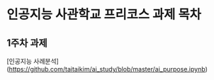 # 인공지능 사관학교 프리코스 과제 목차

## 1주차 과제
[인공지능 사례분석] (https://github.com/taitaikim/ai_study/blob/master/ai_purpose.ipynb)  
